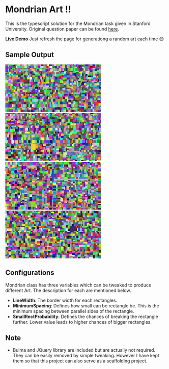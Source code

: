 # Mondrian Art !!

This is the typescript solution for the Mondrian task given in Stanford University. Original question paper can be found [here](http://nifty.stanford.edu/2018/stephenson-mondrian-art/).

**[Live Demo](https://parikhmeet.github.io/mondrian/)** Just refresh the page for generationg a random art each time :blush:

## Sample Output

![Screenshot1](.repo/snap1.png)
![Screenshot2](.repo/snap2.png)
![Screenshot3](.repo/snap3.png)
![Screenshot4](.repo/snap4.png)

## Configurations

Mondrian class has three variables which can be tweaked to produce different Art. The description for each are mentioned below.

- **LineWidth**: The border width for each rectangles.
- **MinimumSpacing**: Defines how small can be rectangle be. This is the minimum spacing between parallel sides of the rectangle.
- **SmallRectProbability**: Defines the chances of breaking the rectangle further. Lower value leads to higher chances of bigger rectangles.

## Note

- Bulma and JQuery library are included but are actually not required. They can be easily removed by simple tweaking. However I have kept them so that this project can also serve as a scaffolding project.
